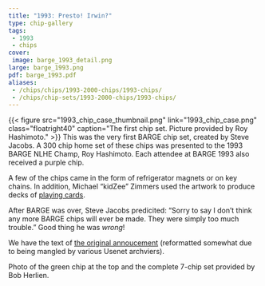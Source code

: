 ```yaml
---
title: "1993: Presto! Irwin?"
type: chip-gallery
tags:
 - 1993
 - chips
cover:
 image: barge_1993_detail.png
large: barge_1993.png
pdf: barge_1993.pdf
aliases:
 - /chips/chips/1993-2000-chips/1993-chips/
 - /chips/chip-sets/1993-2000-chips/1993-chips/
---
```


{{< figure src="1993_chip_case_thumbnail.png"
    link="1993_chip_case.png"
    class="floatright40" 
    caption="The first chip set. Picture provided by Roy Hashimoto." >}}
This was the very first BARGE chip set, created by Steve Jacobs. A 300 chip
home set of these chips was presented to the 1993 BARGE NLHE Champ, Roy
Hashimoto. Each attendee at BARGE 1993 also received a purple chip.

A few of the chips came in the form of refrigerator magnets or on key
chains. In addition, Michael &#8220;kidZee&#8221; Zimmers used the artwork to
produce decks of 
[playing cards](../../../memorabilia/1993-playing-cards/).

After BARGE was over, Steve Jacobs predicited: &#8220;Sorry to say I
don&#8217;t think any more BARGE chips will ever be made. They were simply too
much trouble.&#8221; Good thing he was *wrong*!

We have the text of [the original annoucement](original-announcement.txt) (reformatted
somewhat due to being mangled by various Usenet archviers).

Photo of the green chip at the top and the complete 7-chip set provided by Bob
Herlien.

